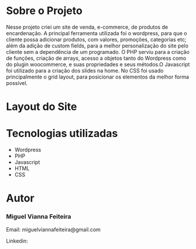 <div>
<h1>Sobre o Projeto</h1>
<p>Nesse projeto criei um site de venda, e-commerce, de produtos de encardenação. A principal ferramenta utilizada foi o wordpress, para que o cliente possa adicionar produtos, com valores, promoções, categorias etc; além da adição de custom fields, para a melhor personalização do site pelo cliente sem a dependência de um programado. O PHP serviu para a criação de funções, criação de arrays, acesso a objetos tanto do Wordpress como do plugin woocommerce, e suas propriedades e seus métodos.O Javascript foi utilizado para a criação dos slides na home. No CSS foi usado principalmente o grid layout, para posicionar os elementos da melhor forma possível.</p>
</div>  

<div>
  <h1>Layout do Site</h1>
</div>

<div>
  <h1>Tecnologias utilizadas</h1>
  <ul>
    <li>Wordpress</li>
    <li>PHP</li>
    <li>Javascript</li>
    <li>HTML</li>
    <li>CSS</li>
  </ul>
</div>

<div>
 <h1>Autor</h1>
 <h3>Miguel Vianna Feiteira</h3>
 <p>Email: miguelviannafeiteira@gmail.com</p>
 <p>Linkedin: </p>
</div>
